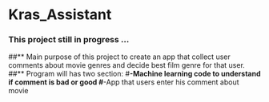 # Kras_Assistant
### This project still in progress ...
##** Main purpose of this project to create an app that collect user comments about movie genres and decide best film genre for that user.
##** Program will has two section:
#**-Machine learning code to understand if comment is bad or good
#**-App that users enter his comment about movie
